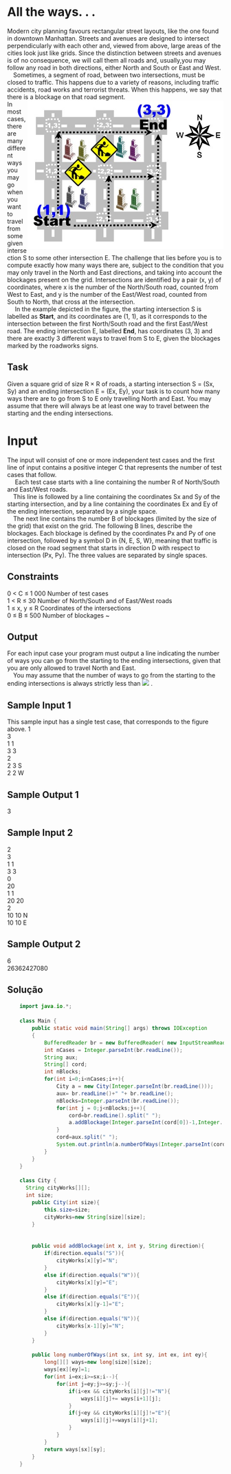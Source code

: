 # All the ways. . .   
Modern city planning favours rectangular street layouts, like the one found in downtown Manhattan. Streets and avenues are designed to intersect perpendicularly with each other and, viewed from above, large areas of the cities look just like grids. Since the distinction between streets and avenues is of no consequence, we will call them all roads and, usually,you may follow any road in both directions, either North and South or East and West.  
&emsp;Sometimes, a segment of road, between two intersections, must be closed to traffic. This happens due to a variety of reasons, including traffic accidents, road works and terrorist threats. When this happens, we say that there is a blockage on that road
segment.
<img src="streat.jpg" align="right"  alt="street example">  
In most cases, there are many different ways you may go when you want to travel from some given intersection S to some other intersection E. The challenge that lies before you is to compute exactly how many ways there are, subject to the condition that you may only travel in the North and East directions, and taking into account the blockages present on the grid. Intersections are identified by a pair (x, y) of coordinates, where x is the number of the North/South road, counted from West to East, and y is the number of the East/West road, counted from South to North, that cross at the intersection.  
&emsp; In the example depicted in the figure, the starting intersection S is labelled as **Start**, and its coordinates are (1, 1), as it corresponds to the intersection between the first North/South road and the first East/West road. The ending intersection E, labelled **End**, has coordinates (3, 3) and there are exactly 3 different ways to travel from S to E, given the blockages marked by the roadworks signs.  

## Task
Given a square grid of size R × R of roads, a starting intersection S = (Sx, Sy) and an ending intersection E = (Ex, Ey), your task is to count how many ways there are to go from S to E only travelling North and East. You may assume that there will always be at least one way to travel between the starting and the ending intersections.   
# Input   
The input will consist of one or more independent test cases and the first line of input contains a positive integer C that represents the number of test cases that follow.   
&emsp; Each test case starts with a line containing the number R of North/South and East/West roads.   
&emsp;This line is followed by a line containing the coordinates Sx and Sy of the starting intersection, and by a line containing the coordinates Ex and Ey of the ending intersection, separated by a single space.    
&emsp;The next line contains the number B of blockages (limited by the size of the grid) that exist on the grid. The following B lines, describe the blockages. Each blockage is defined by the coordinates Px and Py of one intersection, followed by a symbol D in {N, E, S, W}, meaning that traffic is closed on the road segment that starts in direction D with respect to intersection (Px, Py). The three values are separated by single spaces.  
## Constraints
0 < C ≤ 1 000 Number of test cases  
1 < R ≤ 30 Number of North/South and of East/West roads  
1 ≤ x, y ≤ R Coordinates of the intersections  
0 ≤ B ≤ 500 Number of blockages    ~

## Output
For each input case your program must output a line indicating the number of ways you can go from the starting to the ending intersections, given that you are only allowed to travel North and East.   
&emsp;You may assume that the number of ways to go from the starting to the ending intersections is always strictly less than <img src="https://render.githubusercontent.com/render/math?math=\large\2^63"> .  
## Sample Input 1  
This sample input has a single test case, that corresponds to the figure above.
1  
3  
1 1  
3 3  
2  
2 3 S  
2 2 W  
## Sample Output 1  
3  
## Sample Input 2  
2  
3  
1 1  
3 3  
0  
20  
1 1  
20 20  
2  
10 10 N  
10 10 E  
## Sample Output 2  
6  
26362427080  
## Solução  
``` java
    import java.io.*;

    class Main {
        public static void main(String[] args) throws IOException
        {
            BufferedReader br = new BufferedReader( new InputStreamReader   (System.in));
            int nCases = Integer.parseInt(br.readLine());
            String aux;
            String[] cord;
            int nBlocks;
            for(int i=0;i<nCases;i++){
                City a = new City(Integer.parseInt(br.readLine()));
                aux= br.readLine()+" "+ br.readLine();
                nBlocks=Integer.parseInt(br.readLine());
                for(int j = 0;j<nBlocks;j++){
                    cord=br.readLine().split(" ");
                    a.addBlockage(Integer.parseInt(cord[0])-1,Integer.  parseInt(cord[1])-1,cord[2]);
                }
                cord=aux.split(" ");
                System.out.println(a.numberOfWays(Integer.parseInt(cord[0]) -1, Integer.parseInt(cord[1])-1, Integer.parseInt(cord[2])   -1, Integer.parseInt(cord[3])-1));
            }
        }
    }

    class City {
      String cityWorks[][];
      int size;
        public City(int size){
            this.size=size;
            cityWorks=new String[size][size];
        }


        public void addBlockage(int x, int y, String direction){
            if(direction.equals("S")){
                cityWorks[x][y]="N";
            }
            else if(direction.equals("W")){
                cityWorks[x][y]="E";
            }
            else if(direction.equals("E")){
                cityWorks[x][y-1]="E";
            }
            else if(direction.equals("N")){
                cityWorks[x-1][y]="N";
            }
        }

        public long numberOfWays(int sx, int sy, int ex, int ey){
            long[][] ways=new long[size][size];
            ways[ex][ey]=1;
            for(int i=ex;i>=sx;i--){
                for(int j=ey;j>=sy;j--){
                    if(i<ex && cityWorks[i][j]!="N"){
                        ways[i][j]+= ways[i+1][j];
                    }
                    if(j<ey && cityWorks[i][j]!="E"){
                        ways[i][j]+=ways[i][j+1];
                    }
                }
            }
            return ways[sx][sy];
        }
    }
 ```
